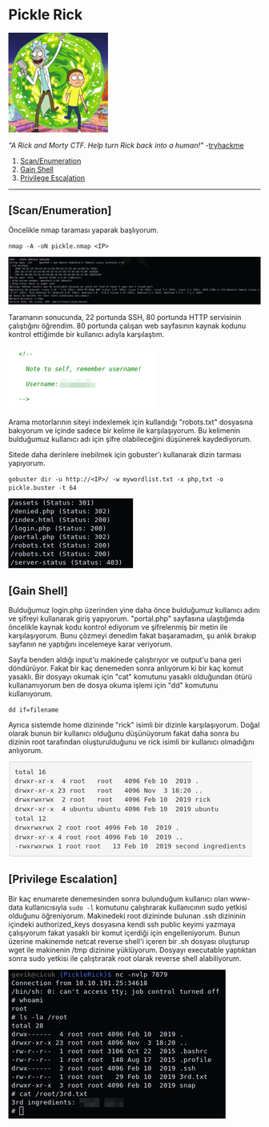 # Pickle Rick

[<img src=".Images/pickle.jpeg" height="199">](https://tryhackme.com/room/picklerick)

*"A Rick and Morty CTF. Help turn Rick back into a human!"* -[tryhackme](https://tryhackme.com/p/tryhackme)

1. [Scan/Enumeration](#scan/enumeration)
2. [Gain Shell](#gain-shell)
3. [Privilege Escalation](#privilege-escalation)

******

## [Scan/Enumeration]

Öncelikle nmap taraması yaparak başlıyorum.

`nmap -A -oN pickle.nmap <IP>`

![pickle-1](.Images/pickle-1.png)

Taramanın sonucunda, 22 portunda SSH, 80 portunda HTTP servisinin çalıştığını öğrendim. 80 portunda çalışan web sayfasının kaynak kodunu kontrol ettiğimde bir kullanıcı adıyla karşılaştım.

![pickle-2](.Images/pickle-2.png)

Arama motorlarının siteyi indexlemek için kullandığı "robots.txt" dosyasına bakıyorum ve içinde sadece bir kelime ile karşılaşıyorum. Bu kelimenin bulduğumuz kullanıcı adı için şifre olabileceğini düşünerek kaydediyorum.

Sitede daha derinlere inebilmek için gobuster'ı kullanarak dizin tarması yapıyorum.

`gobuster dir -u http://<IP>/ -w mywordlist.txt -x php,txt -o pickle.buster -t 64`

![pickle-3](.Images/pickle-3.png)

## [Gain Shell]

Bulduğumuz login.php üzerinden yine daha önce bulduğumuz kullanıcı adını ve şifreyi kullanarak giriş yapıyorum. "portal.php" sayfasına ulaştığımda öncelikle kaynak kodu kontrol ediyorum ve şifrelenmiş bir metin ile karşılaşıyorum. Bunu çözmeyi denedim fakat başaramadım, şu anlık bırakıp sayfanın ne yaptığını incelemeye karar veriyorum.

Sayfa benden aldığı input'u makinede çalıştırıyor ve output'u bana geri döndürüyor. Fakat bir kaç denemeden sonra anlıyorum ki bir kaç komut yasaklı. Bir dosyayı okumak için "cat" komutunu yasaklı olduğundan ötürü kullanamıyorum ben de dosya okuma işlemi için "dd" komutunu kullanıyorum.

`dd if=filename`

Ayrıca sistemde home dizininde "rick" isimli bir dizinle karşılaşıyorum. Doğal olarak bunun bir kullanıcı olduğunu düşünüyorum fakat daha sonra bu dizinin root tarafından oluşturulduğunu ve rick isimli bir kullanıcı olmadığını anlıyorum.

![pickle-4](.Images/pickle-4.png)

## [Privilege Escalation]

Bir kaç enumarete denemesinden sonra bulunduğum kullanıcı olan www-data kullanıcısıyla `sudo -l` komutunu çalıştırarak kullanıcının sudo yetkisi olduğunu öğreniyorum. Makinedeki root dizininde bulunan .ssh dizininin içindeki authorized_keys dosyasına kendi ssh public keyimi yazmaya çalışıyorum fakat yasaklı bir komut içerdiği için engelleniyorum. Bunun üzerine makinemde netcat reverse shell'i içeren bir .sh dosyası oluşturup wget ile makinenin /tmp dizinine yüklüyorum. Dosyayı executable yaptıktan sonra sudo yetkisi ile çalıştırarak root olarak reverse shell alabiliyorum.

![pickle-5](.Images/pickle-5.png)
